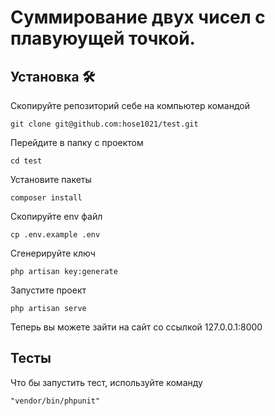 # Суммирование двух чисел с плавуюущей точкой.

## Установка 🛠

Скопируйте репозиторий себе на компьютер командой

```
git clone git@github.com:hose1021/test.git
```

Перейдите в папку с проектом

```
cd test
```

Установите пакеты

```
composer install
```

Cкопируйте env файл

```
cp .env.example .env
```

Сгенерируйте ключ

```
php artisan key:generate
```

Запустите проект

```
php artisan serve
```

Теперь вы можете зайти на сайт со ссылкой 127.0.0.1:8000

## Тесты

Что бы запустить тест, используйте команду

```
"vendor/bin/phpunit"
```
